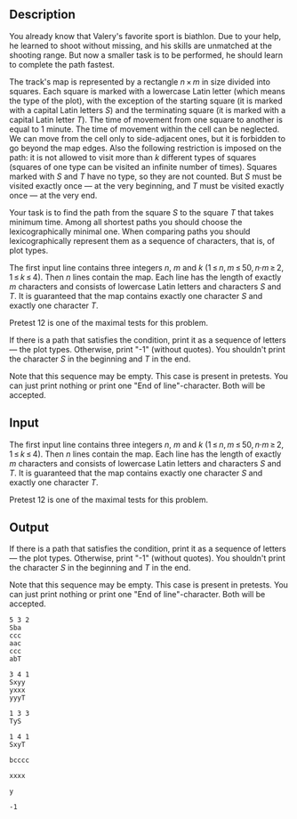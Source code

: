 ## Description

<div><p>You already know that Valery's favorite sport is biathlon. Due to your help, he learned to shoot without missing, and his skills are unmatched at the shooting range. But now a smaller task is to be performed, he should learn to complete the path fastest.</p><p>The track's map is represented by a rectangle <span class="tex-span"><i>n</i> × <i>m</i></span> in size divided into squares. Each square is marked with a lowercase Latin letter (which means the type of the plot), with the exception of the starting square (it is marked with a capital Latin letters <span class="tex-span"><i>S</i></span>) and the terminating square (it is marked with a capital Latin letter <span class="tex-span"><i>T</i></span>). The time of movement from one square to another is equal to <span class="tex-span">1</span> minute. The time of movement within the cell can be neglected. We can move from the cell only to side-adjacent ones, but it is forbidden to go beyond the map edges. Also the following restriction is imposed on the path: it is not allowed to visit more than <span class="tex-span"><i>k</i></span> <span class="tex-font-style-bf">different types</span> of squares (squares of one type can be visited an infinite number of times). Squares marked with <span class="tex-span"><i>S</i></span> and <span class="tex-span"><i>T</i></span> have no type, so they are not counted. But <span class="tex-span"><i>S</i></span> must be visited exactly once — at the very beginning, and <span class="tex-span"><i>T</i></span> must be visited exactly once — at the very end.</p><p>Your task is to find the path from the square <span class="tex-span"><i>S</i></span> to the square <span class="tex-span"><i>T</i></span> that takes minimum time. Among all shortest paths you should choose the <span class="tex-font-style-bf">lexicographically minimal</span> one. When comparing paths you should lexicographically represent them as a sequence of characters, that is, of plot types.</p></div><div class="input-specification"><p>The first input line contains three integers <span class="tex-span"><i>n</i></span>, <span class="tex-span"><i>m</i></span> and <span class="tex-span"><i>k</i></span> (<span class="tex-span">1 ≤ <i>n</i>, <i>m</i> ≤ 50, <i>n</i>·<i>m</i> ≥ 2, 1 ≤ <i>k</i> ≤ 4</span>). Then <span class="tex-span"><i>n</i></span> lines contain the map. Each line has the length of exactly <span class="tex-span"><i>m</i></span> characters and consists of lowercase Latin letters and characters <span class="tex-span"><i>S</i></span> and <span class="tex-span"><i>T</i></span>. It is guaranteed that the map contains exactly one character <span class="tex-span"><i>S</i></span> and exactly one character <span class="tex-span"><i>T</i></span>.</p><p>Pretest 12 is one of the maximal tests for this problem.</p></div><div class="output-specification"><p>If there is a path that satisfies the condition, print it as a sequence of letters — the plot types. Otherwise, print "-1" (without quotes). <span class="tex-font-style-bf">You shouldn't print the character <span class="tex-span"><i>S</i></span> in the beginning and <span class="tex-span"><i>T</i></span> in the end</span>.</p><p><span class="tex-font-style-bf">Note that this sequence may be empty.</span> This case is present in pretests. You can just print nothing or print one "End of line"-character. Both will be accepted.</p></div>

## Input

<p>The first input line contains three integers <span class="tex-span"><i>n</i></span>, <span class="tex-span"><i>m</i></span> and <span class="tex-span"><i>k</i></span> (<span class="tex-span">1 ≤ <i>n</i>, <i>m</i> ≤ 50, <i>n</i>·<i>m</i> ≥ 2, 1 ≤ <i>k</i> ≤ 4</span>). Then <span class="tex-span"><i>n</i></span> lines contain the map. Each line has the length of exactly <span class="tex-span"><i>m</i></span> characters and consists of lowercase Latin letters and characters <span class="tex-span"><i>S</i></span> and <span class="tex-span"><i>T</i></span>. It is guaranteed that the map contains exactly one character <span class="tex-span"><i>S</i></span> and exactly one character <span class="tex-span"><i>T</i></span>.</p><p>Pretest 12 is one of the maximal tests for this problem.</p>

## Output

<p>If there is a path that satisfies the condition, print it as a sequence of letters — the plot types. Otherwise, print "-1" (without quotes). <span class="tex-font-style-bf">You shouldn't print the character <span class="tex-span"><i>S</i></span> in the beginning and <span class="tex-span"><i>T</i></span> in the end</span>.</p><p><span class="tex-font-style-bf">Note that this sequence may be empty.</span> This case is present in pretests. You can just print nothing or print one "End of line"-character. Both will be accepted.</p>





```input1
5 3 2
Sba
ccc
aac
ccc
abT

```




```input2
3 4 1
Sxyy
yxxx
yyyT

```




```input3
1 3 3
TyS

```




```input4
1 4 1
SxyT

```




```output1
bcccc

```




```output2
xxxx

```




```output3
y

```




```output4
-1

```


